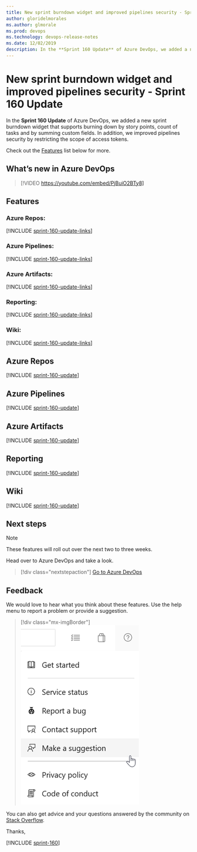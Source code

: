 ```yaml
---
title: New sprint burndown widget and improved pipelines security - Sprint 160 Update
author: gloridelmorales
ms.author: glmorale
ms.prod: devops
ms.technology: devops-release-notes
ms.date: 12/02/2019
description: In the **Sprint 160 Update** of Azure DevOps, we added a new sprint burndown widget that supports burning down by story points, count of tasks and by summing custom fields.
---
```


#  New sprint burndown widget and improved pipelines security - Sprint 160 Update

In the **Sprint 160 Update** of Azure DevOps, we added a new sprint burndown widget that supports burning down by story points, count of tasks and by summing custom fields. In addition, we improved pipelines security by restricting the scope of access tokens. 

Check out the [Features](#features) list below for more.

## What’s new in Azure DevOps

> [!VIDEO https://youtube.com/embed/PjBuiO2BTy8]

## Features

### Azure Repos:

[!INCLUDE [sprint-160-update-links](_shared/repos/sprint-160-update-links.md)]

### Azure Pipelines:

[!INCLUDE [sprint-160-update-links](_shared/pipelines/sprint-160-update-links.md)]

### Azure Artifacts:

[!INCLUDE [sprint-160-update-links](_shared/artifacts/sprint-160-update-links.md)]

### Reporting:

[!INCLUDE [sprint-160-update-links](_shared/reporting/sprint-160-update-links.md)]

### Wiki:

[!INCLUDE [sprint-160-update-links](_shared/wiki/sprint-160-update-links.md)]

## Azure Repos

[!INCLUDE [sprint-160-update](_shared/repos/sprint-160-update.md)]

## Azure Pipelines

[!INCLUDE [sprint-160-update](_shared/pipelines/sprint-160-update.md)]

## Azure Artifacts

[!INCLUDE [sprint-160-update](_shared/artifacts/sprint-160-update.md)]

## Reporting

[!INCLUDE [sprint-160-update](_shared/reporting/sprint-160-update.md)]

## Wiki

[!INCLUDE [sprint-160-update](_shared/wiki/sprint-160-update.md)]

## Next steps

> [!NOTE]
> These features will roll out over the next two to three weeks.

Head over to Azure DevOps and take a look.

> [!div class="nextstepaction"]
> [Go to Azure DevOps](https://go.microsoft.com/fwlink/?LinkId=307137&campaign=o~msft~docs~product-vsts~release-notes)

## Feedback

We would love to hear what you think about these features. Use the help menu to report a problem or provide a suggestion.

> [!div class="mx-imgBorder"]
> ![Make a suggestion](../media/make-a-suggestion.png)

You can also get advice and your questions answered by the community on [Stack Overflow](https://stackoverflow.com/questions/tagged/azure-devops).

Thanks,

[!INCLUDE [sprint-160](_shared/signer/sprint-160.md)]
